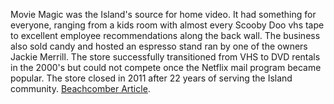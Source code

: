 Movie Magic was the Island's source for home video. It had something for everyone, ranging from a kids room with almost every Scooby Doo vhs tape to excellent employee recommendations along the back wall. The business also sold candy and hosted an espresso stand ran by one of the owners Jackie Merrill. The store successfully transitioned from VHS to DVD rentals in the 2000's but could not compete once the Netflix mail program became popular. The store closed in 2011 after 22 years of serving the Island community. [Beachcomber Article](https://www.vashonbeachcomber.com/news/movie-magic-to-shutter-its-doors-after-22-years-in-the-business/).
